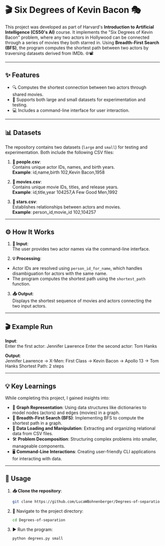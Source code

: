 # 🎬 Six Degrees of Kevin Bacon 🎭

This project was developed as part of Harvard's **Introduction to Artificial Intelligence (CS50's AI)** course. It implements the "Six Degrees of Kevin Bacon" problem, where any two actors in Hollywood can be connected through a series of movies they both starred in. Using **Breadth-First Search (BFS)**, the program computes the shortest path between two actors by traversing datasets derived from IMDb. 🌐📽️

---

## ✨ Features

- 🔍 Computes the shortest connection between two actors through shared movies.  
- 📂 Supports both large and small datasets for experimentation and testing.  
- 💻 Includes a command-line interface for user interaction.

---

## 📊 Datasets

The repository contains two datasets (`large` and `small`) for testing and experimentation. Both include the following CSV files:

1. **📁 people.csv**:  
   Contains unique actor IDs, names, and birth years.  
   **Example**: id,name,birth 102,Kevin Bacon,1958

2. **📁 movies.csv**:  
Contains unique movie IDs, titles, and release years.  
**Example**: id,title,year 104257,A Few Good Men,1992

3. **📁 stars.csv**:  
Establishes relationships between actors and movies.  
**Example**: person_id,movie_id 102,104257



---

## ⚙️ How It Works

1. **📝 Input**:  
The user provides two actor names via the command-line interface.  

2. **💡 Processing**:  
- Actor IDs are resolved using `person_id_for_name`, which handles disambiguation for actors with the same name.  
- The program computes the shortest path using the `shortest_path` function.  

3. **📤 Output**:  
Displays the shortest sequence of movies and actors connecting the two input actors.

---

## 🎬 Example Run

**Input**:  
Enter the first actor: Jennifer Lawrence
Enter the second actor: Tom Hanks

**Output**:  
Jennifer Lawrence → X-Men: First Class → Kevin Bacon → Apollo 13 → Tom Hanks
Shortest Path: 2 steps


---

## 💡 Key Learnings

While completing this project, I gained insights into:  
- 🧠 **Graph Representation**: Using data structures like dictionaries to model nodes (actors) and edges (movies) in a graph.  
- 🔄 **Breadth-First Search (BFS)**: Implementing BFS to compute the shortest path in a graph.  
- 📂 **Data Loading and Manipulation**: Extracting and organizing relational data from CSV files.  
- 🛠️ **Problem Decomposition**: Structuring complex problems into smaller, manageable components.  
- 🖥️ **Command-Line Interactions**: Creating user-friendly CLI applications for interacting with data.

---

## 🚀 Usage

1. **📥 Clone the repository**:  
   ```bash
   git clone https://github.com/LucaWBohnenberger/Degrees-of-separation

2. 📂 Navigate to the project directory:
   ```bash
   cd Degrees-of-separation

3. ▶️ Run the program:
   ```bash
   python degrees.py small
